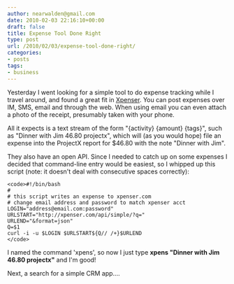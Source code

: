 ```yaml
---
author: nearwalden@gmail.com
date: 2010-02-03 22:16:10+00:00
draft: false
title: Expense Tool Done Right
type: post
url: /2010/02/03/expense-tool-done-right/
categories:
- posts
tags:
- business
---
```


Yesterday I went looking for a simple tool to do expense tracking while I travel around, and found a great fit in [Xpenser](http://www.xpenser.com/). You can post expenses over IM, SMS, email and through the web.  When using email you can even attach a photo of the receipt, presumably taken with your phone.





All it expects is a text stream of the form "{activity} {amount} {tags}", such as "Dinner with Jim 46.80 projectx", which will (as you would hope) file an expense into the ProjectX report for $46.80 with the note "Dinner with Jim".





They also have an open API.  Since I needed to catch up on some expenses I decided that command-line entry would be easiest, so I whipped up this script (note: it doesn't deal with consecutive spaces correctly):




    
    <code>#!/bin/bash
    #
    # this script writes an expense to xpenser.com
    # change email address and password to match xpenser acct
    LOGIN="address@email.com:password"
    URLSTART="http://xpenser.com/api/simple/?q="
    URLEND="&format=json"
    Q=$1
    curl -i -u $LOGIN $URLSTART${Q// /+}$URLEND
    </code>





I named the command 'xpens', so now I just type **xpens "Dinner with Jim 46.80 projectx"** and I'm good!





Next, a search for a simple CRM app....



